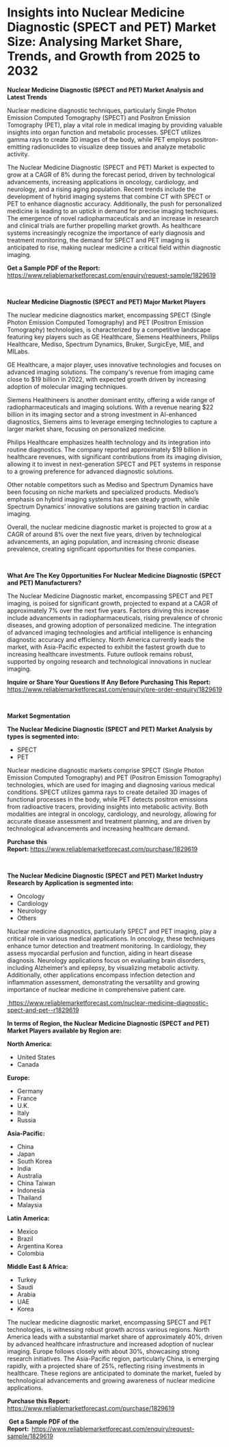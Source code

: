 <p><h1>Insights into Nuclear Medicine Diagnostic (SPECT and PET) Market Size: Analysing Market Share, Trends, and Growth from 2025 to 2032</h1></p><p><strong>Nuclear Medicine Diagnostic (SPECT and PET) Market Analysis and Latest Trends</strong></p>
<p><p>Nuclear medicine diagnostic techniques, particularly Single Photon Emission Computed Tomography (SPECT) and Positron Emission Tomography (PET), play a vital role in medical imaging by providing valuable insights into organ function and metabolic processes. SPECT utilizes gamma rays to create 3D images of the body, while PET employs positron-emitting radionuclides to visualize deep tissues and analyze metabolic activity. </p><p>The Nuclear Medicine Diagnostic (SPECT and PET) Market is expected to grow at a CAGR of 8% during the forecast period, driven by technological advancements, increasing applications in oncology, cardiology, and neurology, and a rising aging population. Recent trends include the development of hybrid imaging systems that combine CT with SPECT or PET to enhance diagnostic accuracy. Additionally, the push for personalized medicine is leading to an uptick in demand for precise imaging techniques. The emergence of novel radiopharmaceuticals and an increase in research and clinical trials are further propelling market growth. As healthcare systems increasingly recognize the importance of early diagnosis and treatment monitoring, the demand for SPECT and PET imaging is anticipated to rise, making nuclear medicine a critical field within diagnostic imaging.</p></p>
<p><strong>Get a Sample PDF of the Report:&nbsp;</strong> <a href="https://www.reliablemarketforecast.com/enquiry/request-sample/1829619?utm_campaign=1130&utm_medium=2&utm_source=Github&utm_content=ia&utm_term=14042025&utm_id=nuclear-medicine-diagnostic-spect-and-pet">https://www.reliablemarketforecast.com/enquiry/request-sample/1829619</a></p>
<p>&nbsp;</p>
<p><strong>Nuclear Medicine Diagnostic (SPECT and PET) Major Market Players</strong></p>
<p><p>The nuclear medicine diagnostics market, encompassing SPECT (Single Photon Emission Computed Tomography) and PET (Positron Emission Tomography) technologies, is characterized by a competitive landscape featuring key players such as GE Healthcare, Siemens Healthineers, Philips Healthcare, Mediso, Spectrum Dynamics, Bruker, SurgicEye, MIE, and MILabs. </p><p>GE Healthcare, a major player, uses innovative technologies and focuses on advanced imaging solutions. The company's revenue from imaging came close to $19 billion in 2022, with expected growth driven by increasing adoption of molecular imaging techniques.</p><p>Siemens Healthineers is another dominant entity, offering a wide range of radiopharmaceuticals and imaging solutions. With a revenue nearing $22 billion in its imaging sector and a strong investment in AI-enhanced diagnostics, Siemens aims to leverage emerging technologies to capture a larger market share, focusing on personalized medicine.</p><p>Philips Healthcare emphasizes health technology and its integration into routine diagnostics. The company reported approximately $19 billion in healthcare revenues, with significant contributions from its imaging division, allowing it to invest in next-generation SPECT and PET systems in response to a growing preference for advanced diagnostic solutions.</p><p>Other notable competitors such as Mediso and Spectrum Dynamics have been focusing on niche markets and specialized products. Mediso’s emphasis on hybrid imaging systems has seen steady growth, while Spectrum Dynamics’ innovative solutions are gaining traction in cardiac imaging.</p><p>Overall, the nuclear medicine diagnostic market is projected to grow at a CAGR of around 8% over the next five years, driven by technological advancements, an aging population, and increasing chronic disease prevalence, creating significant opportunities for these companies.</p></p>
<p>&nbsp;</p>
<p><strong>What Are The Key Opportunities For Nuclear Medicine Diagnostic (SPECT and PET) Manufacturers?</strong></p>
<p><p>The Nuclear Medicine Diagnostic market, encompassing SPECT and PET imaging, is poised for significant growth, projected to expand at a CAGR of approximately 7% over the next five years. Factors driving this increase include advancements in radiopharmaceuticals, rising prevalence of chronic diseases, and growing adoption of personalized medicine. The integration of advanced imaging technologies and artificial intelligence is enhancing diagnostic accuracy and efficiency. North America currently leads the market, with Asia-Pacific expected to exhibit the fastest growth due to increasing healthcare investments. Future outlook remains robust, supported by ongoing research and technological innovations in nuclear imaging.</p></p>
<p><strong>Inquire or Share Your Questions If Any Before Purchasing This Report:</strong> <a href="https://www.reliablemarketforecast.com/enquiry/pre-order-enquiry/1829619?utm_campaign=1130&utm_medium=2&utm_source=Github&utm_content=ia&utm_term=14042025&utm_id=nuclear-medicine-diagnostic-spect-and-pet">https://www.reliablemarketforecast.com/enquiry/pre-order-enquiry/1829619</a></p>
<p>&nbsp;</p>
<p><strong>Market Segmentation</strong></p>
<p><strong>The Nuclear Medicine Diagnostic (SPECT and PET) Market Analysis by types is segmented into:</strong></p>
<p><ul><li>SPECT</li><li>PET</li></ul></p>
<p><p>Nuclear medicine diagnostic markets comprise SPECT (Single Photon Emission Computed Tomography) and PET (Positron Emission Tomography) technologies, which are used for imaging and diagnosing various medical conditions. SPECT utilizes gamma rays to create detailed 3D images of functional processes in the body, while PET detects positron emissions from radioactive tracers, providing insights into metabolic activity. Both modalities are integral in oncology, cardiology, and neurology, allowing for accurate disease assessment and treatment planning, and are driven by technological advancements and increasing healthcare demand.</p></p>
<p><strong>Purchase this Report:&nbsp;</strong><a href="https://www.reliablemarketforecast.com/purchase/1829619?utm_campaign=1130&utm_medium=2&utm_source=Github&utm_content=ia&utm_term=14042025&utm_id=nuclear-medicine-diagnostic-spect-and-pet">https://www.reliablemarketforecast.com/purchase/1829619</a></p>
<p>&nbsp;</p>
<p><strong>The Nuclear Medicine Diagnostic (SPECT and PET) Market Industry Research by Application is segmented into:</strong></p>
<p><ul><li>Oncology</li><li>Cardiology</li><li>Neurology</li><li>Others</li></ul></p>
<p><p>Nuclear medicine diagnostics, particularly SPECT and PET imaging, play a critical role in various medical applications. In oncology, these techniques enhance tumor detection and treatment monitoring. In cardiology, they assess myocardial perfusion and function, aiding in heart disease diagnosis. Neurology applications focus on evaluating brain disorders, including Alzheimer’s and epilepsy, by visualizing metabolic activity. Additionally, other applications encompass infection detection and inflammation assessment, demonstrating the versatility and growing importance of nuclear medicine in comprehensive patient care.</p></p>
<p><a href="https://www.reliablemarketforecast.com/nuclear-medicine-diagnostic-spect-and-pet--r1829619?utm_campaign=1130&utm_medium=2&utm_source=Github&utm_content=ia&utm_term=14042025&utm_id=nuclear-medicine-diagnostic-spect-and-pet">&nbsp;https://www.reliablemarketforecast.com/nuclear-medicine-diagnostic-spect-and-pet--r1829619</a></p>
<p><strong>In terms of Region, the Nuclear Medicine Diagnostic (SPECT and PET) Market Players available by Region are:</strong></p>
<p>
    <p> <strong> North America: </strong>
        <ul>
            <li>United States</li>
            <li>Canada</li>
        </ul>
        </p> 
    <p> <strong> Europe: </strong>
        <ul>
            <li>Germany</li>
            <li>France</li>
            <li>U.K.</li>
            <li>Italy</li>
            <li>Russia</li>
        </ul>
        </p> 
    <p> <strong> Asia-Pacific: </strong>
        <ul>
            <li>China</li>
            <li>Japan</li>
            <li>South Korea</li>
            <li>India</li>
            <li>Australia</li>
            <li>China Taiwan</li>
            <li>Indonesia</li>
            <li>Thailand</li>
            <li>Malaysia</li>
        </ul>
        </p> 
    <p> <strong> Latin America: </strong>
        <ul>
            <li>Mexico</li>
            <li>Brazil</li>
            <li>Argentina Korea</li>
            <li>Colombia</li>
        </ul>
        </p> 
    <p> <strong> Middle East & Africa: </strong>
        <ul>
            <li>Turkey</li>
            <li>Saudi</li>
            <li>Arabia</li>
            <li>UAE</li>
            <li>Korea</li>
        </ul>
    </p>
    </p>
<p><p>The nuclear medicine diagnostic market, encompassing SPECT and PET technologies, is witnessing robust growth across various regions. North America leads with a substantial market share of approximately 40%, driven by advanced healthcare infrastructure and increased adoption of nuclear imaging. Europe follows closely with about 30%, showcasing strong research initiatives. The Asia-Pacific region, particularly China, is emerging rapidly, with a projected share of 25%, reflecting rising investments in healthcare. These regions are anticipated to dominate the market, fueled by technological advancements and growing awareness of nuclear medicine applications.</p></p>
<p><strong>Purchase this Report: </strong><a href="https://www.reliablemarketforecast.com/purchase/1829619?utm_campaign=1130&utm_medium=2&utm_source=Github&utm_content=ia&utm_term=14042025&utm_id=nuclear-medicine-diagnostic-spect-and-pet">https://www.reliablemarketforecast.com/purchase/1829619</a></p>
<p>&nbsp;<strong>Get a Sample PDF of the Report:&nbsp;&nbsp;</strong><a href="https://www.reliablemarketforecast.com/enquiry/request-sample/1829619?utm_campaign=1130&utm_medium=2&utm_source=Github&utm_content=ia&utm_term=14042025&utm_id=nuclear-medicine-diagnostic-spect-and-pet">https://www.reliablemarketforecast.com/enquiry/request-sample/1829619</a></p>
<p><strong></strong></p>
<p><p></p><p></p><p></p></p>